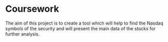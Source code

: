 # Coursework
The aim of this project is to create a tool which will help to find the Nasdaq symbols of the security and will present the main data of the stocks for further analysis.  
